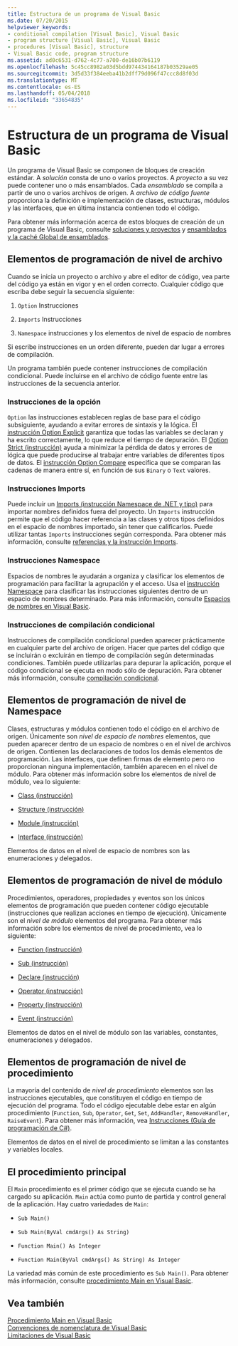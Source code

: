```yaml
---
title: Estructura de un programa de Visual Basic
ms.date: 07/20/2015
helpviewer_keywords:
- conditional compilation [Visual Basic], Visual Basic
- program structure [Visual Basic], Visual Basic
- procedures [Visual Basic], structure
- Visual Basic code, program structure
ms.assetid: ad0c6531-d762-4c77-a700-de16b07b6119
ms.openlocfilehash: 5c45cc8982a03d5bdd974434164187b03529ae05
ms.sourcegitcommit: 3d5d33f384eeba41b2dff79d096f47ccc8d8f03d
ms.translationtype: MT
ms.contentlocale: es-ES
ms.lasthandoff: 05/04/2018
ms.locfileid: "33654835"
---
```

# <a name="structure-of-a-visual-basic-program"></a>Estructura de un programa de Visual Basic
Un programa de Visual Basic se componen de bloques de creación estándar. A *solución* consta de uno o varios proyectos. A *proyecto* a su vez puede contener uno o más ensamblados. Cada *ensamblado* se compila a partir de uno o varios archivos de origen. A *archivo de código fuente* proporciona la definición e implementación de clases, estructuras, módulos y las interfaces, que en última instancia contienen todo el código.  
  
 Para obtener más información acerca de estos bloques de creación de un programa de Visual Basic, consulte [soluciones y proyectos](/visualstudio/ide/solutions-and-projects-in-visual-studio) y [ensamblados y la caché Global de ensamblados](../../../visual-basic/programming-guide/concepts/assemblies-gac/index.md).  
  
## <a name="file-level-programming-elements"></a>Elementos de programación de nivel de archivo  
 Cuando se inicia un proyecto o archivo y abre el editor de código, vea parte del código ya están en vigor y en el orden correcto. Cualquier código que escriba debe seguir la secuencia siguiente:  
  
1.  `Option` Instrucciones  
  
2.  `Imports` Instrucciones  
  
3.  `Namespace` instrucciones y los elementos de nivel de espacio de nombres  
  
 Si escribe instrucciones en un orden diferente, pueden dar lugar a errores de compilación.  
  
 Un programa también puede contener instrucciones de compilación condicional. Puede incluirse en el archivo de código fuente entre las instrucciones de la secuencia anterior.  
  
### <a name="option-statements"></a>Instrucciones de la opción  
 `Option` las instrucciones establecen reglas de base para el código subsiguiente, ayudando a evitar errores de sintaxis y la lógica. El [instrucción Option Explicit](../../../visual-basic/language-reference/statements/option-explicit-statement.md) garantiza que todas las variables se declaran y ha escrito correctamente, lo que reduce el tiempo de depuración. El [Option Strict (instrucción)](../../../visual-basic/language-reference/statements/option-strict-statement.md) ayuda a minimizar la pérdida de datos y errores de lógica que puede producirse al trabajar entre variables de diferentes tipos de datos. El [instrucción Option Compare](../../../visual-basic/language-reference/statements/option-compare-statement.md) especifica que se comparan las cadenas de manera entre sí, en función de sus `Binary` o `Text` valores.  
  
### <a name="imports-statements"></a>Instrucciones Imports  
 Puede incluir un [Imports (instrucción Namespace de .NET y tipo)](../../../visual-basic/language-reference/statements/imports-statement-net-namespace-and-type.md) para importar nombres definidos fuera del proyecto. Un `Imports` instrucción permite que el código hacer referencia a las clases y otros tipos definidos en el espacio de nombres importado, sin tener que calificarlos. Puede utilizar tantas `Imports` instrucciones según corresponda. Para obtener más información, consulte [referencias y la instrucción Imports](../../../visual-basic/programming-guide/program-structure/references-and-the-imports-statement.md).  
  
### <a name="namespace-statements"></a>Instrucciones Namespace  
 Espacios de nombres le ayudarán a organiza y clasificar los elementos de programación para facilitar la agrupación y el acceso. Usa el [instrucción Namespace](../../../visual-basic/language-reference/statements/namespace-statement.md) para clasificar las instrucciones siguientes dentro de un espacio de nombres determinado. Para más información, consulte [Espacios de nombres en Visual Basic](../../../visual-basic/programming-guide/program-structure/namespaces.md).  
  
### <a name="conditional-compilation-statements"></a>Instrucciones de compilación condicional  
 Instrucciones de compilación condicional pueden aparecer prácticamente en cualquier parte del archivo de origen. Hacer que partes del código que se incluirán o excluirán en tiempo de compilación según determinadas condiciones. También puede utilizarlas para depurar la aplicación, porque el código condicional se ejecuta en modo sólo de depuración. Para obtener más información, consulte [compilación condicional](../../../visual-basic/programming-guide/program-structure/conditional-compilation.md).  
  
## <a name="namespace-level-programming-elements"></a>Elementos de programación de nivel de Namespace  
 Clases, estructuras y módulos contienen todo el código en el archivo de origen. Únicamente son *nivel de espacio de nombres* elementos, que pueden aparecer dentro de un espacio de nombres o en el nivel de archivos de origen. Contienen las declaraciones de todos los demás elementos de programación. Las interfaces, que definen firmas de elemento pero no proporcionan ninguna implementación, también aparecen en el nivel de módulo. Para obtener más información sobre los elementos de nivel de módulo, vea lo siguiente:  
  
-   [Class (instrucción)](../../../visual-basic/language-reference/statements/class-statement.md)  
  
-   [Structure (instrucción)](../../../visual-basic/language-reference/statements/structure-statement.md)  
  
-   [Module (instrucción)](../../../visual-basic/language-reference/statements/module-statement.md)  
  
-   [Interface (instrucción)](../../../visual-basic/language-reference/statements/interface-statement.md)  
  
 Elementos de datos en el nivel de espacio de nombres son las enumeraciones y delegados.  
  
## <a name="module-level-programming-elements"></a>Elementos de programación de nivel de módulo  
 Procedimientos, operadores, propiedades y eventos son los únicos elementos de programación que pueden contener código ejecutable (instrucciones que realizan acciones en tiempo de ejecución). Únicamente son el *nivel de módulo* elementos del programa. Para obtener más información sobre los elementos de nivel de procedimiento, vea lo siguiente:  
  
-   [Function (instrucción)](../../../visual-basic/language-reference/statements/function-statement.md)  
  
-   [Sub (instrucción)](../../../visual-basic/language-reference/statements/sub-statement.md)  
  
-   [Declare (instrucción)](../../../visual-basic/language-reference/statements/declare-statement.md)  
  
-   [Operator (instrucción)](../../../visual-basic/language-reference/statements/operator-statement.md)  
  
-   [Property (instrucción)](../../../visual-basic/language-reference/statements/property-statement.md)  
  
-   [Event (instrucción)](../../../visual-basic/language-reference/statements/event-statement.md)  
  
 Elementos de datos en el nivel de módulo son las variables, constantes, enumeraciones y delegados.  
  
## <a name="procedure-level-programming-elements"></a>Elementos de programación de nivel de procedimiento  
 La mayoría del contenido de *nivel de procedimiento* elementos son las instrucciones ejecutables, que constituyen el código en tiempo de ejecución del programa. Todo el código ejecutable debe estar en algún procedimiento (`Function`, `Sub`, `Operator`, `Get`, `Set`, `AddHandler`, `RemoveHandler`, `RaiseEvent`). Para obtener más información, vea [Instrucciones (Guía de programación de C#)](../../../visual-basic/programming-guide/language-features/statements.md).  
  
 Elementos de datos en el nivel de procedimiento se limitan a las constantes y variables locales.  
  
## <a name="the-main-procedure"></a>El procedimiento principal  
 El `Main` procedimiento es el primer código que se ejecuta cuando se ha cargado su aplicación. `Main` actúa como punto de partida y control general de la aplicación. Hay cuatro variedades de `Main`:  
  
-   `Sub Main()`  
  
-   `Sub Main(ByVal cmdArgs() As String)`  
  
-   `Function Main() As Integer`  
  
-   `Function Main(ByVal cmdArgs() As String) As Integer`  
  
 La variedad más común de este procedimiento es `Sub Main()`. Para obtener más información, consulte [procedimiento Main en Visual Basic](../../../visual-basic/programming-guide/program-structure/main-procedure.md).  
  
## <a name="see-also"></a>Vea también  
 [Procedimiento Main en Visual Basic](../../../visual-basic/programming-guide/program-structure/main-procedure.md)  
 [Convenciones de nomenclatura de Visual Basic](../../../visual-basic/programming-guide/program-structure/naming-conventions.md)  
 [Limitaciones de Visual Basic](../../../visual-basic/programming-guide/program-structure/limitations.md)
